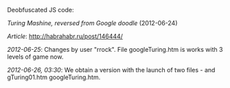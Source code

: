 ﻿Deobfuscated JS code:

_Turing Mashine, reversed from Google doodle_ (2012-06-24) 

_Article_: http://habrahabr.ru/post/146444/

_2012-06-25_: Changes by user "rrock". File googleTuring.htm is works with 3 levels of game now.

_2012-06-26, 03:30_: We obtain a version with the launch of two files - and gTuring01.htm googleTuring.htm.